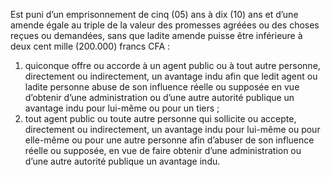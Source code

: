 Est puni d’un emprisonnement de cinq (05) ans à dix (10) ans et d’une amende égale au triple de la valeur des promesses agréées ou des choses reçues ou demandées, sans que ladite amende puisse être inférieure à deux cent mille (200.000) francs CFA :
1. quiconque offre ou accorde à un agent public ou à tout autre personne, directement ou indirectement, un avantage indu afin que ledit agent ou ladite personne abuse de son influence réelle ou supposée en vue d’obtenir d’une administration ou d’une autre autorité publique un avantage indu pour lui-même ou pour un tiers ;
2. tout agent public ou toute autre personne qui sollicite ou accepte, directement ou indirectement, un avantage indu pour lui-même ou pour elle-même ou pour une autre personne afin d’abuser de son influence réelle ou supposée, en vue de faire obtenir d’une administration ou d’une autre autorité publique un avantage indu.